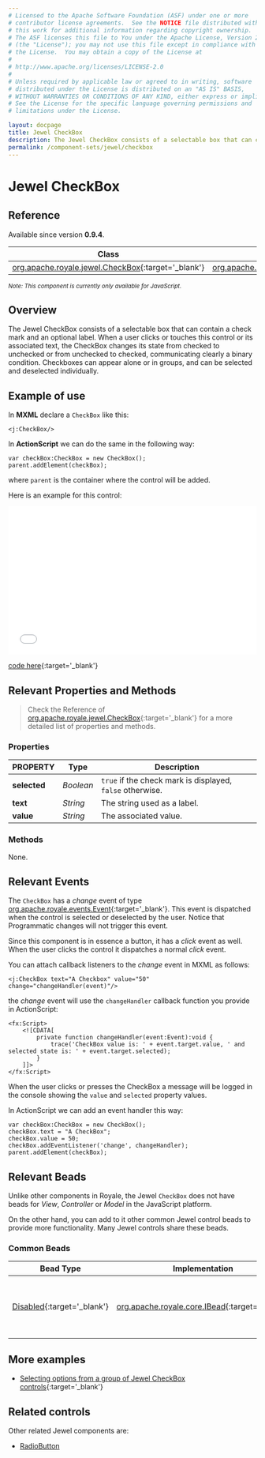 ```yaml
---
# Licensed to the Apache Software Foundation (ASF) under one or more
# contributor license agreements.  See the NOTICE file distributed with
# this work for additional information regarding copyright ownership.
# The ASF licenses this file to You under the Apache License, Version 2.0
# (the "License"); you may not use this file except in compliance with
# the License.  You may obtain a copy of the License at
# 
# http://www.apache.org/licenses/LICENSE-2.0
# 
# Unless required by applicable law or agreed to in writing, software
# distributed under the License is distributed on an "AS IS" BASIS,
# WITHOUT WARRANTIES OR CONDITIONS OF ANY KIND, either express or implied.
# See the License for the specific language governing permissions and
# limitations under the License.

layout: docpage
title: Jewel CheckBox
description: The Jewel CheckBox consists of a selectable box that can contain a check mark and an optional label.
permalink: /component-sets/jewel/checkbox
---
```


# Jewel CheckBox

## Reference

Available since version __0.9.4__.

| Class                 	    | Extends                           |
|------------------------------	|----------------------------------	|
| [org.apache.royale.jewel.CheckBox](https://royale.apache.org/asdoc/index.html#!org.apache.royale.jewel/CheckBox){:target='_blank'} | [org.apache.royale.jewel.supportClasses.button.SelectableButtonBase](https://royale.apache.org/asdoc/index.html#!org.apache.royale.jewel.supportClasses.button/SelectableButtonBase){:target='_blank'} |

<sup>_Note: This component is currently only available for JavaScript._</sup>

## Overview

The Jewel CheckBox consists of a selectable box that can contain a check mark and an optional label. When a user clicks or touches this control or its associated text, the CheckBox changes its state from checked to unchecked or from unchecked to checked, communicating clearly a binary condition. Checkboxes can appear alone or in groups, and can be selected and deselected individually.

## Example of use

In __MXML__ declare a `CheckBox` like this:

```mxml
<j:CheckBox/>
```

In __ActionScript__ we can do the same in the following way: 

```as3
var checkBox:CheckBox = new CheckBox();
parent.addElement(checkBox);
```

where `parent` is the container where the control will be added.

Here is an example for this control:

<iframe frameborder="no" border="0" marginwidth="0" marginheight="0" 
width="100%" height="300" 
src="assets/jewel/jewel_checkbox/index.html"></iframe>

[code here](https://github.com/apache/royale-docs/blob/master/assets/jewel/jewel_checkbox/jewel_checkbox.mxml){:target='_blank'}

## Relevant Properties and Methods

> Check the Reference of [org.apache.royale.jewel.CheckBox](https://royale.apache.org/asdoc/index.html#!org.apache.royale.jewel/CheckBox){:target='_blank'} for a more detailed list of properties and methods.

### Properties

| PROPERTY 	    | Type   	| Description                                                                   |
|--------------	|----------	| -----------------------------------------------------------------------------	|
| __selected__  | _Boolean_ | `true` if the check mark is displayed, `false` otherwise.                     |
| __text__  	| _String_ 	| The string used as a label.                                                   |
| __value__     | _String_  | The associated value.                                                         |

### Methods

None.

## Relevant Events

The `CheckBox` has a _change_ event of type [org.apache.royale.events.Event](https://royale.apache.org/asdoc/index.html#!org.apache.royale.events/Event){:target='_blank'}. This event is dispatched when the control is selected or deselected by the user. Notice that Programmatic changes will not trigger this event.

Since this component is in essence a button, it has a _click_ event as well. When the user clicks the control it dispatches a normal _click_ event.

You can attach callback listeners to the _change_ event in MXML as follows:

```mxml
<j:CheckBox text="A Checkbox" value="50" change="changeHandler(event)"/>
```

the _change_ event will use the `changeHandler` callback function you provide in ActionScript:

```as3
<fx:Script>
    <![CDATA[
        private function changeHandler(event:Event):void {
            trace('CheckBox value is: ' + event.target.value, ' and selected state is: ' + event.target.selected);
        }
    ]]>
</fx:Script>
```

When the user clicks or presses the CheckBox a message will be logged in the console showing the `value` and `selected` property values.

In ActionScript we can add an event handler this way: 

```as3
var checkBox:CheckBox = new CheckBox();
checkBox.text = "A CheckBox";
checkBox.value = 50;
checkBox.addEventListener('change', changeHandler);
parent.addElement(checkBox);
```

## Relevant Beads

Unlike other components in Royale, the Jewel `CheckBox` does not have beads for _View_, _Controller_ or _Model_ in the JavaScript platform.

On the other hand, you can add to it other common Jewel control beads to provide more functionality. Many Jewel controls share these beads.

### Common Beads

| Bead Type       	| Implementation                               	  | Description                                     |
|-----------------	|------------------------------------------------ |------------------------------------------------	|
| [Disabled](https://royale.apache.org/asdoc/index.html#!org.apache.royale.jewel.beads.controls/Disabled){:target='_blank'}      	| [org.apache.royale.core.IBead](https://royale.apache.org/asdoc/index.html#!org.apache.royale.core/IBead){:target='_blank'} | This bead lets you disable and enable a Jewel control.	|

## More examples

* [Selecting options from a group of Jewel CheckBox controls](https://royale.apache.org/selecting-options-from-a-group-of-jewel-checkbox-controls/){:target='_blank'}

## Related controls

Other related Jewel components are:

* [RadioButton](component-sets/jewel/radiobutton)
